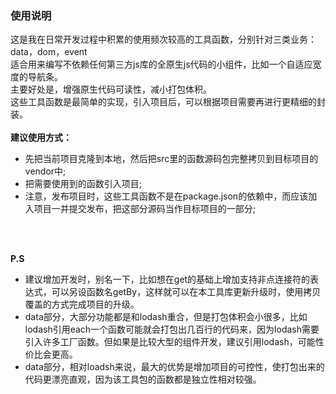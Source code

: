 ### 使用说明
这是我在日常开发过程中积累的使用频次较高的工具函数，分别针对三类业务：data，dom，event
<br>
适合用来编写不依赖任何第三方js库的全原生js代码的小组件，比如一个自适应宽度的导航条。
<br>
主要好处是，增强原生代码可读性，减小打包体积。
<br>
这些工具函数是最简单的实现，引入项目后，可以根据项目需要再进行更精细的封装。
<br>
<br>
<b>建议使用方式：</b>
<br>
- 先把当前项目克隆到本地，然后把src里的函数源码包完整拷贝到目标项目的vendor中;
- 把需要使用到的函数引入项目;
- 注意，发布项目时，这些工具函数不是在package.json的依赖中，而应该加入项目一并提交发布，把这部分源码当作目标项目的一部分;
<br>
<br>

<b>P.S</b>
<br>
- 建议增加开发时，别名一下，比如想在get的基础上增加支持非点连接符的表达式，可以另设函数名getBy，这样就可以在本工具库更新升级时，使用拷贝覆盖的方式完成项目的升级。
- data部分，大部分功能都是和lodash重合，但是打包体积会小很多，比如lodash引用each一个函数可能就会打包出几百行的代码来，因为lodash需要引入许多工厂函数。但如果是比较大型的组件开发，建议引用lodash，可能性价比会更高。
- data部分，相对loadsh来说，最大的优势是增加项目的可控性，使打包出来的代码更漂亮直观，因为该工具包的函数都是独立性相对较强。